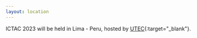 ```yaml
---
layout: location
---
```


ICTAC 2023 will be held in Lima - Peru, hosted by [UTEC](https://utec.edu.pe/en){:target="_blank"}. 


<!-- You can adapt the design as well as the section shown on the map by copying the `assets/js/main.js` from the theme's repository and editing it. See also the subsection [Location / Room Overview](https://github.com/DigitaleGesellschaft/jekyll-theme-conference/#location--room-overview) section of the theme's README file. -->

